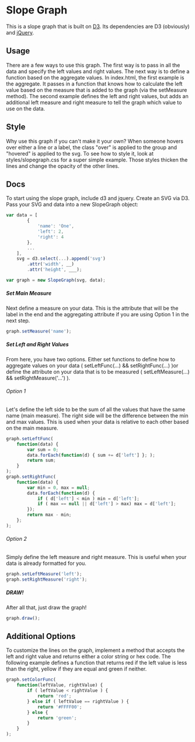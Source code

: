 # Slope Graph
This is a slope graph that is built on [D3](https://d3js.org/). Its dependencies are D3 (obviously) and [jQuery](https://jquery.com/).

## Usage
There are a few ways to use this graph. The first way is to pass in all the data and specify the left values and right values. The next way is to define a function based on the aggregate values.
In index.html, the first example is the aggregate. It passes in a function that knows how to calculate the left value based on the measure that is added to the graph (via the setMeasure method). 
The second example defines the left and right values, but adds an additional left measure and right measure to tell the graph which value to use on the data.

## Style
Why use this graph if you can't make it your own?
When someone hovers over either a line or a label, the class "over" is applied to the group and "hovered" is applied to the svg. To see how to style it, look at styles/slopegraph.css for a super simple example. Those styles thicken the lines and change the opacity of the other lines. 

## Docs
To start using the slope graph, include d3 and jquery. Create an SVG via D3. Pass your SVG and data into a new SlopeGraph object:

```javascript
var data = [
		{
			'name': 'One',
			'left': 2,
			'right': 4
		},
		...
	],
	svg = d3.select(...).append('svg')
		.attr('width', __)
		.attr('height', ___);

var graph = new SlopeGraph(svg, data);
```

##### Set Main Measure
Next define a measure on your data. This is the attribute that will be the label in the end and the aggregating attribute if you are using Option 1 in the next step.

```javascript
graph.setMeasure('name');
```

##### Set Left and Right Values
From here, you have two options. Either set functions to define how to aggregate values on your data ( setLeftFunc(...) && setRightFunc(...) )or define the attribute on your data that is to be measured ( setLeftMeasure(...) && setRightMeasure('...') ).

###### Option 1
Let's define the left side to be the sum of all the values that have the same name (main measure). The right side will be the difference between the min and max values. This is used when your data is relative to each other based on the main measure.

```javascript
graph.setLeftFunc(
	function(data) {
		var sum = 0;
		data.forEach(function(d) { sum += d['left'] }; );
		return sum;
	}
);
graph.setRightFunc(
	function(data) {
		var min = 0, max = null;
		data.forEach(function(d) {
			if ( d['left'] < min ) min = d['left'];
			if ( max == null || d['left'] > max) max = d['left'];
		});
		return max - min;
	};
);
```

###### Option 2
Simply define the left measure and right measure. This is useful when your data is already formatted for you.

```javascript
graph.setLeftMeasure('left');
graph.setRightMeasure('right');
```

##### DRAW!
After all that, just draw the graph!
```javascript
graph.draw();
```

## Additional Options
To customize the lines on the graph, implement a method that accepts the left and right value and returns either a color string or hex code.
The following example defines a function that returns red if the left value is less than the right, yellow if they are equal and green if neither.

```javascript
graph.setColorFunc(
	function(leftValue, rightValue) {
		if ( leftValue < rightValue ) {
			return 'red';
		} else if ( leftValue == rightValue ) {
			return '#FFFF00';
		} else {
			return 'green';
		}
	}
);
```
